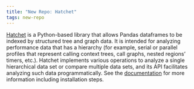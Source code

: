 ```yaml
---
title: "New Repo: Hatchet"
tags: new-repo
---
```


[Hatchet](https://github.com/LLNL/hatchet) is a Python-based library that allows Pandas dataframes to be indexed by structured tree and graph data. It is intended for analyzing performance data that has a hierarchy (for example, serial or parallel profiles that represent calling context trees, call graphs, nested regions’ timers, etc.). Hatchet implements various operations to analyze a single hierarchical data set or compare multiple data sets, and its API facilitates analyzing such data programmatically. See the [documentation](https://hatchet.readthedocs.io/en/latest/) for more information including installation steps.
